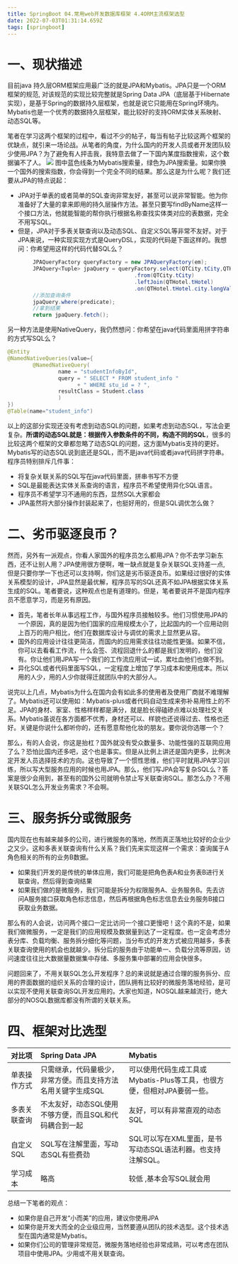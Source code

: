 ```yaml
---
title: SpringBoot 04.常用web开发数据库框架 4.4ORM主流框架选型
date: 2022-07-03T01:31:14.659Z
tags: [springboot]
---
```

# 一、现状描述

目前java 持久层ORM框架应用最广泛的就是JPA和Mybatis。JPA只是一个ORM框架的规范, 对该规范的实现比较完整就是Spring Data JPA（底层基于Hibernate实现），是基于Spring的数据持久层框架，也就是说它只能用在Spring环境内。Mybatis也是一个优秀的数据持久层框架，能比较好的支持ORM实体关系映射、动态SQL等。

笔者在学习这两个框架的过程中，看过不少的帖子，每当有帖子比较这两个框架的优缺点，就引来一场论战。从笔者的角度，为什么国内的开发人员或者开发团队较少使用JPA？为了避免有人抨击我，我特意去做了一下国内某度指数搜索，这个数据骗不了人。
![](https://cdn.jsdelivr.net/gh/krislinzhao/IMGcloud/img/20200422160825.png)
图中蓝色线条为Mybatis搜索量，绿色为JPA搜索量。如果你换一个国外的搜索指数，你会得到一个完全不同的结果。那么这是为什么呢？我们还要从JPA的特点说起：

- JPA对于单表的或者简单的SQL查询非常友好，甚至可以说非常智能。他为你准备好了大量的拿来即用的持久层操作方法。甚至只要写findByName这样一个接口方法，他就能智能的帮你执行根据名称查找实体类对应的表数据，完全不用写SQL。
- 但是，JPA对于多表关联查询以及动态SQL、自定义SQL等非常不友好。对于JPA来说，一种实现实现方式是QueryDSL，实现的代码是下面这样的。我想问：你希望用这样的代码代替SQL么？

```java
        JPAQueryFactory queryFactory = new JPAQueryFactory(em);
        JPAQuery<Tuple> jpaQuery = queryFactory.select(QTCity.tCity,QTHotel.tHotel)
                                        .from(QTCity.tCity)
                                        .leftJoin(QTHotel.tHotel)
                                        .on(QTHotel.tHotel.city.longValue().eq(QTCity.tCity.id.longValue()));
        //添加查询条件
        jpaQuery.where(predicate);
        //拿到结果
        return jpaQuery.fetch();
```

另一种方法是使用NativeQuery，我仍然想问：你希望在java代码里面用拼字符串的方式写SQL么？

```java
@Entity
@NamedNativeQueries(value={
		@NamedNativeQuery(
				name = "studentInfoById",
				query = " SELECT * FROM student_info " 
                      + " WHERE stu_id = ? ",
				resultClass = Student.class
				)
})
@Table(name="student_info")
```

以上的这部分实现还没有考虑到动态SQL的问题，如果考虑到动态SQL，写法会更复杂。**所谓的动态SQL就是：根据传入参数条件的不同，构造不同的SQL**，很多的比较这两个框架的文章都忽略了动态SQL的问题，这方面Mybatis支持的更好。Mybatis写的动态SQL说到底还是SQL，而不是java代码或者java代码拼字符串。程序员特别排斥几件事：

- 将复杂关联关系的SQL写在java代码里面，拼串书写不方便
- SQL是最能表达实体关系查询的语言，程序员不希望使用异化SQL语言。
- 程序员不希望学习不通用的东西，显然SQL大家都会
- JPA虽然将大部分操作封装起来了，也挺好用的，但是SQL调优怎么做？

# 二、劣币驱逐良币？

然而，另外有一派观点，你看人家国外的程序员怎么都用JPA？你不去学习新东西，还不让别人用？JPA使用很方便啊，唯一缺点就是复杂关联SQL支持差一点,但是只要你学一下也还可以支持啊，你们这是劣币驱逐良币。如果经过很好的实体关系模型的设计，JPA显然是最优解，程序员写的SQL还真不如JPA根据实体关系生成的SQL。笔者要说，这种观点也是有道理的。但是，笔者要说并不是国内程序员不愿意学习，而是另有原因。

- 首先，笔者长年从事远程工作，与国外程序员接触较多。他们习惯使用JPA的一个原因，真的是因为他们国家的应用规模太小了，比起国内的一个应用动则上百万的用户相比，他们在数据库设计与调优的需求上显然更从容。
- 国外的应用设计往往更简洁，而国内的应用需求往往功能性更强。如果不信，你可以去看看工作流，什么会签、流程回退什么的都是我们发明的，他们没有。你让他们用JPA写一个我们的工作流应用试一试，累吐血他们也做不到。
- 异化SQL或者代码里面写SQL，一定程度上增加了学习成本和使用成本。所以用的人少，用的人少你就得迁就团队中的大部分人。

说完以上几点，Mybatis为什么在国内会有如此多的使用者及使用厂商就不难理解了。Mybatis还可以使用如：Mybatis-plus或者代码自动生成来弥补易用性上的不足。JPA的身材、家室、性格样样都是满分，就是脸长得磕碜点难以处理社交关系。Mybatis虽说在各方面都不优秀，身材还可以、样貌也还说得过去、性格也还好。关键是你说什么都听你的，还有愿意帮他化妆的朋友。要你说你选哪一个？

那么，有的人会说，你这是抬杠？国外就没有受众数量多、功能性强的互联网应用了么？恐怕比国内还多吧，这个也是事实。但是从比例上讲还是国内更多，比例决定开发人员选择技术的方向。这也导致了一个惯性思维，他们平时就用JPA学习训练，所以写大型服务应用的时候也用JPA。那么，他们写JPA会写复杂SQL么？答案是很少会用到，甚至有的国外公司就明令禁止写关联查询SQL。那怎么办？不用关联SQL怎么开发业务需求？不会啊。

# 三、服务拆分或微服务

国内现在也有越来越多的公司，进行微服务的落地，然而真正落地比较好的企业少之又少。这和多表关联查询有什么关系？我们先来实现这样一个需求：查询属于A角色相关的所有的业务B数据。

- 如果我们开发的是传统的单体应用，我们可能是把角色表A和业务表B进行关联查询，然后得到查询结果
- 如果我们做的是微服务，我们可能是拆分为权限服务A、业务服务B。先去访问A服务接口获取角色标志信息，然后再根据角色标志信息去业务服务B接口获取业务数据。

那么有的人会说，访问两个接口一定比访问一个接口更慢吧！这个真的不是，如果我们做微服务，一定是我们的应用规模及数据量到达了一定程度。也一定会考虑分表分库、负载均衡、服务拆分细化等问题，当分布式的开发方式被应用越多，多表关联查询使用的机会也就越少。拆分后的服务由于功能单一、负载分流等原因，访问速度往往比大数据量数据集中存储、多服务集中部署的应用会快很多。

问题回来了，不用关联SQL怎么开发程序？总的来说就是通过合理的服务拆分、应用的界面数据的组织关系的合理的设计，团队拥有比较好的微服务落地经验，是可以实现不使用关联查询SQL开发应用的。大家也知道，NOSQL越来越流行，绝大部分的NOSQL数据库都没有所谓的关联关系。

# 四、框架对比选型

| 对比项       | Spring Data JPA                                              | Mybatis                                                      |
| :----------- | :----------------------------------------------------------- | :----------------------------------------------------------- |
| 单表操作方式 | 只需继承，代码量极少，非常方便。而且支持方法名用关键字生成SQL | 可以使用代码生成工具或Mybatis-Plus等工具，也很方便，但相对JPA要弱一些。 |
| 多表关联查询 | 不太友好，动态SQL使用不够方便，而且SQL和代码耦合到一起       | 友好，可以有非常直观的动态SQL                                |
| 自定义SQL    | SQL写在注解里面，写动态SQL有些费劲                           | SQL可以写在XML里面，是书写动态SQL语法利器。也支持注解SQL。   |
| 学习成本     | 略高                                                         | 较低 ,基本会写SQL就会用                                      |

总结一下笔者的观点：

- 如果你是自己开发“小而美”的应用，建议你使用JPA
- 如果你是开发大而全的企业级应用，当然要遵从团队的技术选型。这个技术选型在国内通常是Mybatis。
- 如果你们公司的管理非常规范，微服务落地经验也非常成熟，可以考虑在团队项目中使用JPA。少用或不用关联查询。